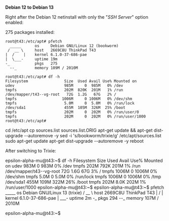 

**Debian 12 to Debian 13**

Right after the Debian 12 netinstall with only the "*SSH Server*" option enabled:

275 packages installed:
```
root@t43:/etc/apt# pfetch 
  _____      os     Debian GNU/Linux 12 (bookworm)
 /  __ \     host   2669C8U ThinkPad T43
|  /    |    kernel 6.1.0-37-686-pae
|  \___-     uptime 19m
-_           pkgs   275
  --_        memory 109M / 2010M
```
```
root@t43:/etc/apt# df -h
Filesystem                Size  Used Avail Use% Mounted on
udev                      985M     0  985M   0% /dev
tmpfs                     202M  820K  201M   1% /run
/dev/mapper/t43--vg-root   72G  1.2G   67G   2% /
tmpfs                    1006M     0 1006M   0% /dev/shm
tmpfs                     5.0M     0  5.0M   0% /run/lock
/dev/sda1                 455M  105M  326M  25% /boot
tmpfs                     202M     0  202M   0% /run/user/0
tmpfs                     202M     0  202M   0% /run/user/1000
root@t43:/etc/apt# 
```

cd /etc/apt
cp sources.list sources.list.ORIG
apt-get update && apt-get dist-upgrade --autoremove -y
sed -i 's/bookworm/trixie/g' /etc/apt/sources.list
sudo apt-get update
apt-get dist-upgrade --autoremove -y
reboot

After switching to Trixie:

epsilon-alpha-mu@t43:~$ df -h
Filesystem                Size  Used Avail Use% Mounted on
udev                      983M     0  983M   0% /dev
tmpfs                     202M  792K  201M   1% /run
/dev/mapper/t43--vg-root   72G  1.6G   67G   3% /
tmpfs                    1006M     0 1006M   0% /dev/shm
tmpfs                     5.0M     0  5.0M   0% /run/lock
tmpfs                    1006M     0 1006M   0% /tmp
/dev/sda1                 455M  109M  322M  26% /boot
tmpfs                     202M  8.0K  202M   1% /run/user/1000
epsilon-alpha-mu@t43:~$ 
epsilon-alpha-mu@t43:~$ pfetch 
  _____      os     Debian GNU/Linux 13 (trixie)
 /  __ \     host   2669C8U ThinkPad T43
|  /    |    kernel 6.1.0-37-686-pae
|  \___-     uptime 2m
-_           pkgs   294
  --_        memory 107M / 2010M

epsilon-alpha-mu@t43:~$ 
